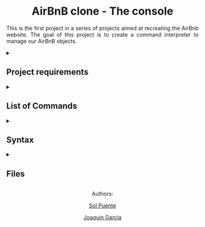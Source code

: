 <h1 align="center">AirBnB clone - The console</h1>
<p align= "justify">This is the first project in a series of projects aimed at recreating the AirBnb website. The goal of this project is to create a command interpreter to manage our AirBnB objects.</p>


<details>
<summary><h2>Project requirements</h2></summary>
  <h3>Python Scripts</h3>
  <ul>
    <li>Allowed editors: vi, vim, emacs</li>
    <li>All your files will be interpreted/compiled on Ubuntu 20.04 LTS using python3 (version 3.8.5)</li>
    <li>All your files should end with a new line</li>
    <li>The first line of all your files should be exactly #!/usr/bin/python3</li>
    <li>A README.md file, at the root of the folder of the project, is mandatory</li>
    <li>Your code should use the pycodestyle (version 2.7.*)</li>
    <li>All your files must be executable</li>
    <li>The length of your files will be tested using wc</li>
    <li>All your modules should have a documentation (python3 -c 'print(__import__("my_module").__doc__)')</li>
    <li>All your classes should have a documentation (python3 -c 'print(__import__("my_module").MyClass.__doc__)')</li>
    <li>All your functions (inside and outside a class) should have a documentation (python3 -c 'print(__import__("my_module").my_function.__doc__)' and python3 -c 'print(__import__("my_module").MyClass.my_function.__doc__)')</li>
    <li>A documentation is not a simple word, it’s a real sentence explaining what’s the purpose of the module, class or method (the length of it will be verified)</li>
  </ul>
  <h3>Python Unit Tests</h3>
  <ul>
    <li>Allowed editors: vi, vim, emacs</li>
    <li>All your files should end with a new line</li>
    <li>All your test files should be inside a folder tests</li>
    <li>You have to use the unittest module</li>
    <li>All your test files should be python files (extension: .py)</li>
    <li>All your test files and folders should start by test_</li>
    <li>Your file organization in the tests folder should be the same as your project</li>
    <li>e.g., For models/base_model.py, unit tests must be in: tests/test_models/test_base_model.py</li>
    <li>e.g., For models/user.py, unit tests must be in: tests/test_models/test_user.py</li>
    <li>All your tests should be executed by using this command: python3 -m unittest discover tests</li>
    <li>You can also test file by file by using this command: python3 -m unittest tests/test_models/test_base_model.py</li>
    <li>All your modules should have a documentation (python3 -c 'print(__import__("my_module").__doc__)')</li>
    <li>All your classes should have a documentation (python3 -c 'print(__import__("my_module").MyClass.__doc__)')</li>
    <li>All your functions (inside and outside a class) should have a documentation (python3 -c 'print(__import__("my_module").my_function.__doc__)' and python3 -c 'print(__import__("my_module").MyClass.my_function.__doc__)')</li>
    <li>We strongly encourage you to work together on test cases, so that you don’t miss any edge case</li>
  </ul>
 </details>
 
<details>
<summary><h2>List of Commands</h2></summary>
<h3>Console commands</h3>
<ul>
    <li>create: Creates a new instance of BaseModel and prints the id.</li>
    <li>show: Prints the string representation of an instance based on the class name and id</li>
    <li>destroy: Deletes an instance based on the class name and id</li>
    <li>all: Prints all string representation of all instances based or not on the class name</li>
    <li>update: Updates an instance based on the class name id by adding or updating attribute</li>
    <li>quit and EOF: Exit to the program</li>
  </ul>
  <h3>Usage/Examples</h3>
  <p align= "justify">That is how the console works in interactive mode:
  Input

```ruby
$ ./console.py
(hbnb) help

Documented commands (type help <topic>):
========================================
EOF  help  quit

(hbnb) 
(hbnb) 
(hbnb) quit
$
```
</details>

<details>
<summary><h2>Syntax</h2></summary>

```ruby
_printf("%[format indicator]", input);
```

| Format indicator | Description |
| --- | --- |
| %c | Prints a single character |
| %s | Prints a string of characters |
| %i | Prints an integer in base 10 |
| %d | Prints a decimal number in base 10 |
| %% | Prints a percent sign |

#### Example:

Input

```ruby
int main()
{
	_printf("Character:[%c]\n", 'H');
	return(0);
}
```

Output

```ruby
Character:[H]
```

</details>

<details>
<summary><h2>Files</h2></summary>
  
### [_printf.c](/_printf.c/)
<p align= "justify">This file contains the main code of the printf function. This function is in charge of checking for possible error cases such as the format given being null, or there being no format specifier given after the '%'. It also is in charge of calling the get_functions function when the conditions are met, as well as sending the format to the print function that will be used. Finally, it is also in charge of returning the the number of characters printed (excluding the null byte used to end output to strings).</p>
<p>Prototype:</p> 
  
 ```ruby
 int _printf(const char *format, ...);
 ```
 <details>
   <summary><h3>Flowchart</h3></summary>
   
   ![Diagrama sin título](https://user-images.githubusercontent.com/124692695/229196886-cd213d01-1be9-4e5f-b66c-db10ef842a81.jpg)
   
  </details>
  
### [get_functions.c](/get_functions.c/)
<p align= "justify">This file contains the function that will return the print function associated with the format specifier given. It will do so by comparing the items enlisted in a structure.</p>
<p>Prototype:</p>

```ruby
int (*get_functions(char format))(va_list)  
```

### [functions.c](/functions.c/)
This file contains the different print functions pertainting to each printing format:
<ul>
  <li><b>print_string</b> - Writes the characters of the string specified by an argument of type char * up to (but not including) the NULL character ('\0'). If the string is null, it simply writes (null). When it is finished printing, it returns the amount of characters printed.</li>
  <p>Prototype:</p>
  
  ```ruby
  int print_string(va_list args); 
  ```
  
  <li><b>print_char</b> -  Converts an argument of type int to a value of type unsigned char and writes the resulting character. When finished, it returns 1 (beacuse one character is printed).</li>
  <p>Prototype:</p>
  
  ```ruby
  int print_char(va_list args); 
  ```
  
  <li><b>print_percentage</b> - A '%' is written, and a 1 is returned (beacuse one character is printed).</li>
  <p>Prototype:</p>
  
  ```ruby
  int print_percentage(va_list args); 
  ```
  
  <li><b>print_int</b> - Converts an int argument to signed decimal notation and writes the resulting integers. When finished, it returns a counter that held the amount of characters printed.</li>
  <p>Prototype:</p>
  
  ```ruby
  int print_int(va_list args); 
  ```
</ul>

### [aux_functions.c](/aux_functions.c/)
This file contains the auxiliary functions used by other functions, such as _strlen and _putchar.
  
### [main.h](/main.h/)
This file contains all the libraries used, as well as the definition of the structure and the prototypes of each function.
</details>

<p align="center">Authors:</p>
<p align="center"><a href= "https://github.com/solp22">Sol Puente</a></p>
<p align="center"><a href= "https://github.com/JoaquinGarcia2408">Joaquin Garcia</a></p>
  